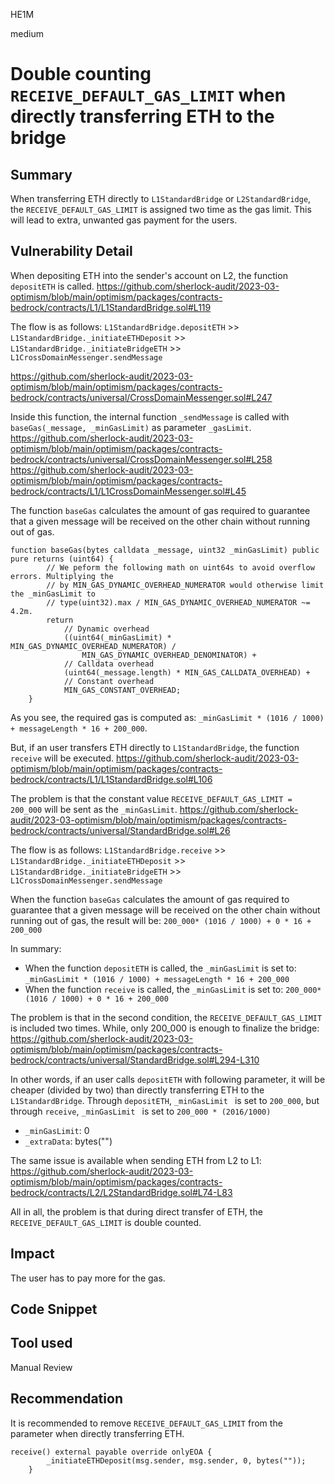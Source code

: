 HE1M

medium

# Double counting `RECEIVE_DEFAULT_GAS_LIMIT` when directly transferring ETH to the bridge

## Summary

When transferring ETH directly to `L1StandardBridge` or `L2StandardBridge`, the `RECEIVE_DEFAULT_GAS_LIMIT` is assigned two time as the gas limit. This will lead to extra, unwanted gas payment for the users.

## Vulnerability Detail

When depositing ETH into the sender's account on L2, the function `depositETH` is called.
https://github.com/sherlock-audit/2023-03-optimism/blob/main/optimism/packages/contracts-bedrock/contracts/L1/L1StandardBridge.sol#L119

The flow is as follows:
`L1StandardBridge.depositETH` >> `L1StandardBridge._initiateETHDeposit` >> `L1StandardBridge._initiateBridgeETH` >> `L1CrossDomainMessenger.sendMessage` 

https://github.com/sherlock-audit/2023-03-optimism/blob/main/optimism/packages/contracts-bedrock/contracts/universal/CrossDomainMessenger.sol#L247

Inside this function, the internal function `_sendMessage` is called with `baseGas(_message, _minGasLimit)` as parameter `_gasLimit`.
https://github.com/sherlock-audit/2023-03-optimism/blob/main/optimism/packages/contracts-bedrock/contracts/universal/CrossDomainMessenger.sol#L258
https://github.com/sherlock-audit/2023-03-optimism/blob/main/optimism/packages/contracts-bedrock/contracts/L1/L1CrossDomainMessenger.sol#L45

The function `baseGas` calculates the amount of gas required to guarantee that a given message will be received on the other chain without running out of gas.
```solidity
function baseGas(bytes calldata _message, uint32 _minGasLimit) public pure returns (uint64) {
        // We peform the following math on uint64s to avoid overflow errors. Multiplying the
        // by MIN_GAS_DYNAMIC_OVERHEAD_NUMERATOR would otherwise limit the _minGasLimit to
        // type(uint32).max / MIN_GAS_DYNAMIC_OVERHEAD_NUMERATOR ~= 4.2m.
        return
            // Dynamic overhead
            ((uint64(_minGasLimit) * MIN_GAS_DYNAMIC_OVERHEAD_NUMERATOR) /
                MIN_GAS_DYNAMIC_OVERHEAD_DENOMINATOR) +
            // Calldata overhead
            (uint64(_message.length) * MIN_GAS_CALLDATA_OVERHEAD) +
            // Constant overhead
            MIN_GAS_CONSTANT_OVERHEAD;
    }
```

As you see, the required gas is computed as: `_minGasLimit * (1016 / 1000) + messageLength * 16 + 200_000`.

But, if an user transfers ETH directly to `L1StandardBridge`, the function `receive` will be executed.
https://github.com/sherlock-audit/2023-03-optimism/blob/main/optimism/packages/contracts-bedrock/contracts/L1/L1StandardBridge.sol#L106

The problem is that the constant value `RECEIVE_DEFAULT_GAS_LIMIT = 200_000` will be sent as the `_minGasLimit`.
https://github.com/sherlock-audit/2023-03-optimism/blob/main/optimism/packages/contracts-bedrock/contracts/universal/StandardBridge.sol#L26

The flow is as follows:
`L1StandardBridge.receive` >> `L1StandardBridge._initiateETHDeposit` >> `L1StandardBridge._initiateBridgeETH` >> `L1CrossDomainMessenger.sendMessage` 

When the function `baseGas` calculates the amount of gas required to guarantee that a given message will be received on the other chain without running out of gas, the result will be:
`200_000* (1016 / 1000) + 0 * 16 + 200_000`

In summary:
 - When the function `depositETH` is called, the `_minGasLimit` is set to: `_minGasLimit * (1016 / 1000) + messageLength * 16 + 200_000`
 - When the function `receive` is called, the `_minGasLimit` is set to: `200_000* (1016 / 1000) + 0 * 16 + 200_000`

The problem is that in the second condition, the `RECEIVE_DEFAULT_GAS_LIMIT` is included two times. While, only 200_000 is enough to finalize the bridge:
https://github.com/sherlock-audit/2023-03-optimism/blob/main/optimism/packages/contracts-bedrock/contracts/universal/StandardBridge.sol#L294-L310

In other words, if an user calls `depositETH` with following parameter, it will be cheaper (divided by two) than directly transferring ETH to the `L1StandardBridge`. Through `depositETH`, `_minGasLimit ` is set to `200_000`, but through `receive`, `_minGasLimit ` is set to `200_000 * (2016/1000)`
 - `_minGasLimit`: 0
 - `_extraData`: bytes("")

The same issue is available when sending ETH from L2 to L1:
https://github.com/sherlock-audit/2023-03-optimism/blob/main/optimism/packages/contracts-bedrock/contracts/L2/L2StandardBridge.sol#L74-L83

All in all, the problem is that during direct transfer of ETH, the `RECEIVE_DEFAULT_GAS_LIMIT` is double counted.

## Impact
The user has to pay more for the gas.
## Code Snippet

## Tool used

Manual Review

## Recommendation
It is recommended to remove `RECEIVE_DEFAULT_GAS_LIMIT` from the parameter when directly transferring ETH.
```solidity
receive() external payable override onlyEOA {
        _initiateETHDeposit(msg.sender, msg.sender, 0, bytes(""));
    }
```